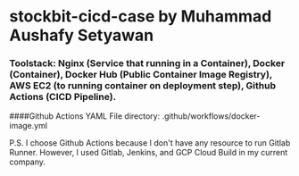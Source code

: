 # stockbit-cicd-case by Muhammad Aushafy Setyawan

### Toolstack: Nginx (Service that running in a Container), Docker (Container), Docker Hub (Public Container Image Registry), AWS EC2 (to running container on deployment step), Github Actions (CICD Pipeline).

####Github Actions YAML File directory: .github/workflows/docker-image.yml

P.S. I choose Github Actions because I don't have any resource to run Gitlab Runner. However, I used Gitlab, Jenkins, and GCP Cloud Build in my current company.
